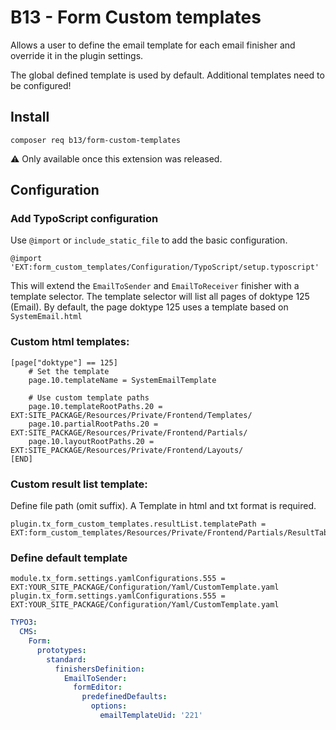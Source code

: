 # B13 - Form Custom templates

Allows a user to define the email template
for each email finisher and override it in the
plugin settings.

The global defined template is used by default.
Additional templates need to be configured!

## Install

```
composer req b13/form-custom-templates
```
:warning: Only available once this extension was released.

## Configuration

### Add TypoScript configuration

Use `@import` or  `include_static_file` to add the basic
configuration.

```  
@import 'EXT:form_custom_templates/Configuration/TypoScript/setup.typoscript'
```

This will extend the `EmailToSender` and `EmailToReceiver` finisher with a template selector.
The template selector will list all pages of doktype 125 (Email).
By default, the page doktype 125 uses a template based on `SystemEmail.html`

### Custom html templates:

```
[page["doktype"] == 125]
    # Set the template
    page.10.templateName = SystemEmailTemplate
    
    # Use custom template paths
    page.10.templateRootPaths.20 = EXT:SITE_PACKAGE/Resources/Private/Frontend/Templates/
    page.10.partialRootPaths.20 = EXT:SITE_PACKAGE/Resources/Private/Frontend/Partials/
    page.10.layoutRootPaths.20 = EXT:SITE_PACKAGE/Resources/Private/Frontend/Layouts/
[END]
```

### Custom result list template:

Define file path (omit suffix). A Template in html and txt format is required.

```
plugin.tx_form_custom_templates.resultList.templatePath = EXT:form_custom_templates/Resources/Private/Frontend/Partials/ResultTable
```

### Define default template

```
module.tx_form.settings.yamlConfigurations.555 = EXT:YOUR_SITE_PACKAGE/Configuration/Yaml/CustomTemplate.yaml
plugin.tx_form.settings.yamlConfigurations.555 = EXT:YOUR_SITE_PACKAGE/Configuration/Yaml/CustomTemplate.yaml
```

```yaml
TYPO3:
  CMS:
    Form:
      prototypes:
        standard:
          finishersDefinition:
            EmailToSender:
              formEditor:
                predefinedDefaults:
                  options:
                    emailTemplateUid: '221'
```